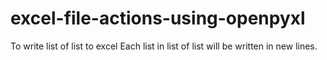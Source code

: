 # excel-file-actions-using-openpyxl
To write list of list to excel
Each list in list of list will be written in new lines.
